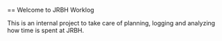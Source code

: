== Welcome to JRBH Worklog

This is an internal project to take care of planning, logging and analyzing
how time is spent at JRBH.
